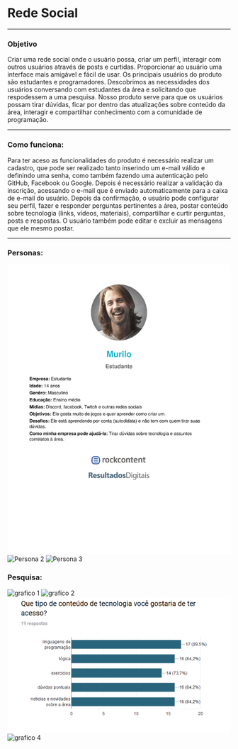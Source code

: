 # Rede Social
---
### Objetivo
 Criar uma rede social onde o usuário possa, criar um perfil, interagir com outros usuários através de posts e curtidas. Proporcionar ao usuário uma interface mais amigável e fácil de usar.
Os principais usuários do produto são estudantes e programadores. Descobrimos as necessidades dos usuários conversando com estudantes da área e solicitando que respodessem a uma pesquisa.
Nosso produto serve para que os usuários possam tirar dúvidas, ficar por dentro das atualizações sobre conteúdo da área, interagir e compartilhar conhecimento com a comunidade de programação. 

---
### Como funciona:
Para ter aceso as funcionalidades do produto é necessário realizar um cadastro, que pode ser realizado tanto inserindo um e-mail válido e definindo uma senha, como também fazendo uma autenticação pelo GitHub, Facebook ou Google.
Depois é necessário realizar a validação da inscrição, acessando o e-mail que é enviado automaticamente para a caixa de e-mail do usuário.
Depois da confirmação, o usuário pode configurar seu perfil, fazer e responder perguntas pertinentes a área, postar conteúdo sobre tecnologia (links, vídeos, materiais), compartilhar e curtir perguntas, posts e respostas. O usuário também pode editar e excluir as mensagens que ele mesmo postar.

---

### Personas:
![Persona 1](public/src/img/persona01.jpg)
![Persona 2](./src/img/persona02.jpg)
![Persona 3](../src/img/persona03.jpg)

### Pesquisa:
![grafico 1](.\src\img\pesquisaIdade.PNG)
![grafico 2](..\src\img\pesquisaInteresse.PNG)
![grafico 3](public\src\img\pesquisaConteudo.PNG)
![grafico 4](public\src\img\pesquisaSugestões.PNG)


